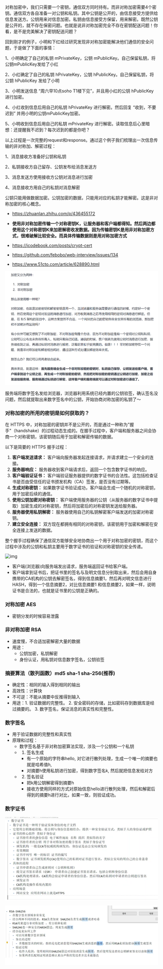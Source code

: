 对称加密中，我们只需要一个密钥，通信双方同时持有。而非对称加密需要4个密钥。通信双方各自准备一对公钥和私钥。其中公钥是公开的，由信息接受方提供给信息发送方。公钥用来对信息加密。私钥由信息接受方保留，用来解密。既然公钥是公开的，就不存在保密问题。也就是说非对称加密完全不存在密钥配送问题！你看，是不是完美解决了密钥配送问题？

回到刚才的例子，小明和下红经过研究发现非对称加密能解决他们通信的安全问题，于是做了下面的事情：

1、小明确定了自己的私钥 mPrivateKey，公钥 mPublicKey。自己保留私钥，将公钥mPublicKey发给了小红

2、小红确定了自己的私钥 hPrivateKey，公钥 hPublicKey。自己保留私钥，将公钥 hPublicKey 发给了小明

3、小明发送信息 “周六早10点soho T1楼下见”，并且用小红的公钥 hPublicKey 进行加密。

4、小红收到信息后用自己的私钥 hPrivateKey 进行解密。然后回复 “收到，不要迟到” 并用小明的公钥mPublicKey加密。

5、小明收到信息后用自己的私钥 mPrivateKey 进行解密。读取信息后心里暗想：还提醒我不迟到？每次迟到的都是你吧？

以上过程是一次完整的request和response。通过这个例子我们梳理出一次信息传输的非对称加、解密过程：

1、消息接收方准备好公钥和私钥

2、私钥接收方自己留存、公钥发布给消息发送方

3、消息发送方使用接收方公钥对消息进行加密

4、消息接收方用自己的私钥对消息解密

公钥只能用做数据加密。公钥加密的数据，只能用对应的私钥才能解密。这是非对称加密的核心概念。

- https://zhuanlan.zhihu.com/p/436455172

- **使用非对称加密传输一个对称密钥K，让服务器和客户端都得知。然后两边都使用这个对称密钥K来加密解密收发数据。因为传输密钥K是用非对称加密方式，很难破解比较安全。而具体传输数据则是用对称加密方式**
- https://icodebook.com/posts/crypt-cert
- https://github.com/febobo/web-interview/issues/134

- https://www.51cto.com/article/628890.html



![image-20230323134829047](../../public/image-20230323134829047.png)

服务端将数字签名发给浏览器，浏览器利用系统已经内置的公钥验签，确认签名没问题，然后就提取出来数字签名中的公钥，开始协商对称加密的私钥了～



### 对称加密的所用的密钥是如何获取的？

在 HTTPS 中，对称加密的密钥并不是公开的，而是通过一种称为"握手"（handshake）的过程动态生成的。在握手过程中，客户端和服务器之间会协商一个对称密钥，该密钥随后用于加密和解密传输的数据。

以下是简要的 HTTPS 握手过程：

1. **客户端发送请求：** 客户端向服务器发起连接请求，并请求建立一个安全的连接。
2. **服务器响应：** 服务器收到客户端请求后，返回一个包含数字证书的响应。
3. **客户端验证证书：** 客户端验证服务器提供的数字证书的合法性。这包括检查证书是否由受信任的证书颁发机构（CA）签发，是否没有过期等。
4. **生成对称密钥：** 如果数字证书验证成功，客户端会生成一个随机的对称密钥，用于加密后续的通信。
5. **使用公钥加密对称密钥：** 客户端使用服务器的公钥（从服务器的数字证书中提取）加密生成的对称密钥，然后将加密后的对称密钥发送给服务器。
6. **服务器使用私钥解密：** 服务器使用自己的私钥解密客户端发送的加密对称密钥。
7. **建立安全连接：** 双方现在都拥有相同的对称密钥，该密钥用于加密和解密在安全连接上发送的数据。

整个握手过程确保了通信双方能够安全地协商出一个用于对称加密的密钥，而这个过程中涉及的公钥和私钥主要用于数字证书的验证和对称密钥的安全传递。





![img](https://s2.51cto.com/oss/202010/18/77a47b55ce37018d34477f51c4932417.jpg)

- 客户端(浏览器)向服务端发出请求，服务端返回证书给客户端。
- 客户端拿到证书后，把证书里的签名与及明文信息分别取出来，然后会用自身携带的CA机构的公钥去解密签名，得到信息摘要1，然后再对明文信息进行HASH，得到一个信息摘要2，对比信息摘要1 和信息摘要2，如果一样，说明证书是合法的，也就是证书里的公钥是正确的。


### 对称加密 AES
- 密钥分发的时候容易泄露

### 非对称加密 RSA
- 速度慢，不合适加密解密大量的数据
- 用途：
    - 公钥加密，私钥解密
    - 身份认证，用私钥对信息数字签名，公钥验签

### 摘要算法（散列函数）md5 sha-1 sha-256(推荐)
- 确定性：相同的输入得到相同的输出
- 高效性：计算快
- 不可逆：不能从摘要中反推得到输入
- 用途：1. 验证数据的完整性。 2. 安全密码的存储，比如密码存到数据库是经过摘要的。 3. 数字签名，保证消息的真实性和完整性。

### 数字签名
- 用于验证数据的完整性和真实性
- 原理和过程：
  - 数字签名基于非对称加密算法实现，涉及一个公钥和一个私钥
  - 1. 签名生成
    - 有一个原始的字符串hello, 对它进行散列处理，生成一个唯一的摘要也就是哈希值h,
    - 对摘要h使用私钥进行加密，得到数字签名k, 然后就把信息发给对方
  - 2. 签名验证
    - 把k用公钥解密得到摘要h
    - 接收方使用同样的方式对原始信息hello进行散列处理，然后和解密后得到的摘要h进行对比，如果一致，则验证成功。

### 数字证书

![image-20240107231054570](../../public/image-20240107231054570.png)

![image-20240108033653966](../../public/image-20240108033653966.png)
